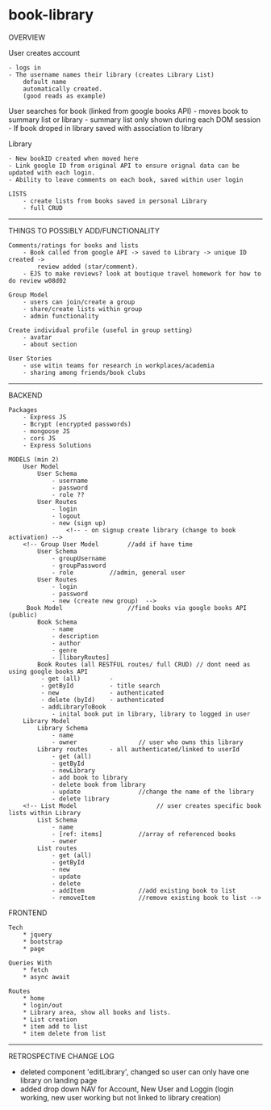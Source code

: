 # book-library

OVERVIEW 

User creates account

    - logs in
    - The username names their library (creates Library List)
        default name
        automatically created. 
        (good reads as example)

User searches for book (linked from google books API)
    - moves book to summary list or library 
    - summary list only shown during each DOM session
    - If book droped in library saved with association to library

Library 

    - New bookID created when moved here
    - Link google ID from original API to ensure orignal data can be updated with each login. 
    - Ability to leave comments on each book, saved within user login
    
    LISTS
        - create lists from books saved in personal Library
        - full CRUD 

***********
THINGS TO POSSIBLY ADD/FUNCTIONALITY

    Comments/ratings for books and lists
        - Book called from google API -> saved to Library -> unique ID created -> 
            review added (star/comment). 
        - EJS to make reviews? look at boutique travel homework for how to do review w08d02 

    Group Model
        - users can join/create a group
        - share/create lists within group
        - admin functionality

    Create individual profile (useful in group setting)
        - avatar
        - about section

    User Stories
        - use witin teams for research in workplaces/academia
        - sharing among friends/book clubs

************
BACKEND

    Packages
        - Express JS
        - Bcrypt (encrypted passwords)
        - mongoose JS
        - cors JS
        - Express Solutions
   
    MODELS (min 2)
        User Model
            User Schema
                - username
                - password
                - role ??
            User Routes
                - login
                - logout
                - new (sign up)
                    <!-- - on signup create library (change to book activation) -->
        <!-- Group User Model        //add if have time
            User Schema
                - groupUsername
                - groupPassword
                - role          //admin, general user
            User Routes
                - login
                - password
                - new (create new group)  -->
         Book Model                  //find books via google books API (public)
            Book Schema         
                - name
                - description
                - author
                - genre
                - [libaryRoutes]
            Book Routes (all RESTFUL routes/ full CRUD) // dont need as using google books API
             - get (all)        - 
             - getById          - title search
             - new              - authenticated
             - delete (byId)    - authenticated 
             - addLibraryToBook
                - inital book put in library, library to logged in user
        Library Model           
            Library Schema
                - name
                - owner                 // user who owns this library
            Library routes      - all authenticated/linked to userId
                - get (all)     
                - getById
                - newLibrary
                - add book to library
                - delete book from library
                - update                //change the name of the library
                - delete library
        <!-- List Model                      // user creates specific book lists within Library
            List Schema
                - name     
                - [ref: items]          //array of referenced books
                - owner                 
            List routes         
                - get (all)     
                - getById
                - new
                - update
                - delete
                - addItem               //add existing book to list
                - removeItem            //remove existing book to list -->

FRONTEND

    Tech
        * jquery
        * bootstrap
        * page

    Queries With
        * fetch
        * async await

    Routes
        * home
        * login/out
        * Library area, show all books and lists. 
        * List creation
        * item add to list
        * item delete from list
    
**********
RETROSPECTIVE CHANGE LOG

- deleted component 'editLibrary', changed so user can only have one library on landing page
- added drop down NAV for Account, New User and Loggin (login working, new user working but not linked to library creation)
